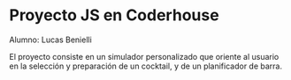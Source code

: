 # Proyecto JS en Coderhouse
Alumno: Lucas Benielli

El proyecto consiste en un simulador personalizado que oriente al usuario
en la selección y preparación de un cocktail, y de un planificador de barra.

